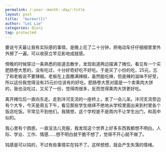 ```yaml
---
permalink: /:year-:month-:day/:title
layout: post
title:  "murmur(1)"
author: "Lei Lie"
categories: Diary
tag: protected
---
```


要说今天最让我有实际感的事情，是晚上花了二十分钟，把电动车仔仔细细里里外外擦了一遍。可以收获立竿见影地成就感。

傍晚的时候穿过一条熟悉的街道去散步，发现街道两边摆满了摊位。看见有一个买肥肠卷大葱的，没有吃过，十分好奇好吃不好吃。于是买了小份的吃，25元，忘了和老板说不要辣椒。老板在上面撒满辣椒，虽然能吃辣，但是辣的滋味不好受，所以这份我觉得没有25元价位该有的好吃。肥肠卷大葱对面是一个卖熏肉大饼的，我也没吃过，又买了一份，觉得肉很多，反而觉得熏肉大饼更好吃。

离开摊位后一直向东走。走到沣河支流的一座桥上，发了一会儿呆。沣河支流旁边有个大专，今天是周五下午，看见那些学生络绎不绝地从学校里面出来到村里各个饭店吃饭。平常见不到他们。我猜想，这个学校是不是周内不让学生出门，和高中似的。

我心里有个困惑，一直没法儿克服，我发现这个世界上好多东西我都想不明白。人际、学业、工作、情感……想不明白就干脆不想了，觉得不开心就不做了。

钝感是可以钝的，不过有些事情实在钝不了。这样想想，就会产生失落的情绪。